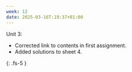 ```yaml
---
week: 12
date: 2025-03-16T:19:37+01:00
---
```


Unit 3:

- Corrected link to contents in first assignment.
- Added solutions to sheet 4.

{: .fs-5 }
